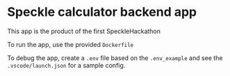 # Speckle calculator backend app

This app is the product of the first SpeckleHackathon

To run the app, use the provided `Dockerfile`

To debug the app, create a `.env` file based on the `.env_example` and see the `.vscode/launch.json` for a sample config.
